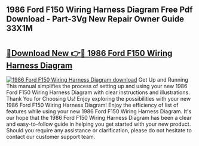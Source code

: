 ## 1986 Ford F150 Wiring Harness Diagram Free Pdf Download - Part-3Vg New Repair Owner Guide 33X1M

# <h2><a href="http://dflpmpz.blite.top/?on=1986+Ford+F150+Wiring+Harness+Diagram">🔗Download New 👉🔴 1986 Ford F150 Wiring Harness Diagram</a></h2>

[![1986 Ford F150 Wiring Harness Diagram download](https://i.imgur.com/lujVjoI.png)](http://dflpmpz.blite.top/?on=1986+Ford+F150+Wiring+Harness+Diagram)
Get Up and Running This manual simplifies the process of setting up and using your new 1986 Ford F150 Wiring Harness Diagram with clear instructions and illustrations. Thank You for Choosing Us! Enjoy exploring the possibilities with your new 1986 Ford F150 Wiring Harness Diagram! Enjoy the efficiency of list of features while using your new 1986 Ford F150 Wiring Harness Diagram. It's our hope that the 1986 Ford F150 Wiring Harness Diagram has been a clear and easy-to-follow guide in helping you get started with your new product. Should you require any assistance or clarification, please do not hesitate to contact our customer support team.

